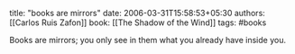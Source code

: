 
title: "books are mirrors"
date: 2006-03-31T15:58:53+05:30
authors: [[Carlos Ruis Zafon]]
book: [[The Shadow of the Wind]]
tags:  #books

Books are mirrors; you only see in them what you already have inside you.
